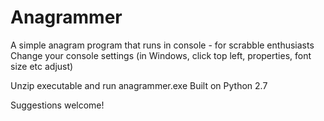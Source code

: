 # Anagrammer
A simple anagram program that runs in console - for scrabble enthusiasts
Change your console settings (in Windows, click top left, properties, font size etc adjust) 

Unzip executable and run anagrammer.exe
Built on Python 2.7

Suggestions welcome!

